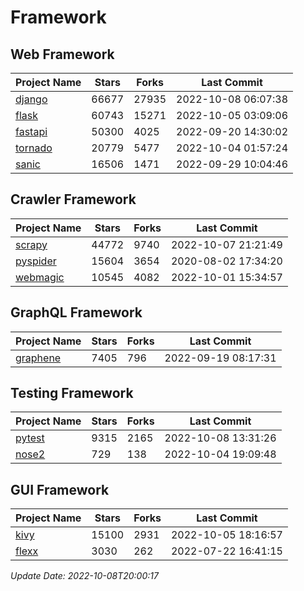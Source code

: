 # Framework

## Web Framework
| Project Name | Stars | Forks | Last Commit |
| ------------ | ----- | ----- | ----------- |
| [django](https://github.com/django/django) | 66677 | 27935 | 2022-10-08 06:07:38 |
| [flask](https://github.com/pallets/flask) | 60743 | 15271 | 2022-10-05 03:09:06 |
| [fastapi](https://github.com/tiangolo/fastapi) | 50300 | 4025 | 2022-09-20 14:30:02 |
| [tornado](https://github.com/tornadoweb/tornado) | 20779 | 5477 | 2022-10-04 01:57:24 |
| [sanic](https://github.com/sanic-org/sanic) | 16506 | 1471 | 2022-09-29 10:04:46 |

## Crawler Framework
| Project Name | Stars | Forks | Last Commit |
| ------------ | ----- | ----- | ----------- |
| [scrapy](https://github.com/scrapy/scrapy) | 44772 | 9740 | 2022-10-07 21:21:49 |
| [pyspider](https://github.com/binux/pyspider) | 15604 | 3654 | 2020-08-02 17:34:20 |
| [webmagic](https://github.com/code4craft/webmagic) | 10545 | 4082 | 2022-10-01 15:34:57 |

## GraphQL Framework
| Project Name | Stars | Forks | Last Commit |
| ------------ | ----- | ----- | ----------- |
| [graphene](https://github.com/graphql-python/graphene) | 7405 | 796 | 2022-09-19 08:17:31 |

## Testing Framework
| Project Name | Stars | Forks | Last Commit |
| ------------ | ----- | ----- | ----------- |
| [pytest](https://github.com/pytest-dev/pytest) | 9315 | 2165 | 2022-10-08 13:31:26 |
| [nose2](https://github.com/nose-devs/nose2) | 729 | 138 | 2022-10-04 19:09:48 |

## GUI Framework
| Project Name | Stars | Forks | Last Commit |
| ------------ | ----- | ----- | ----------- |
| [kivy](https://github.com/kivy/kivy) | 15100 | 2931 | 2022-10-05 18:16:57 |
| [flexx](https://github.com/flexxui/flexx) | 3030 | 262 | 2022-07-22 16:41:15 |

*Update Date: 2022-10-08T20:00:17*